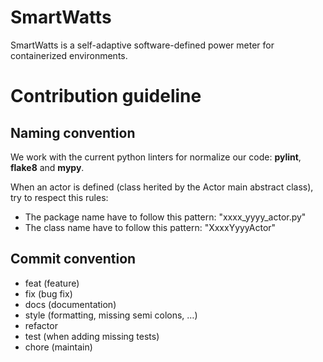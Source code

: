 # SmartWatts

SmartWatts is a self-adaptive software-defined power meter for containerized environments.

# Contribution guideline

## Naming convention

We work with the current python linters for normalize our code: **pylint**, **flake8** and **mypy**.

When an actor is defined (class herited by the Actor main abstract class), try to respect this rules:
 - The package name have to follow this pattern: "xxxx_yyyy_actor.py"
 - The class name have to follow this pattern: "XxxxYyyyActor"

## Commit convention

- feat (feature)
- fix (bug fix)
- docs (documentation)
- style (formatting, missing semi colons, …)
- refactor
- test (when adding missing tests)
- chore (maintain)
